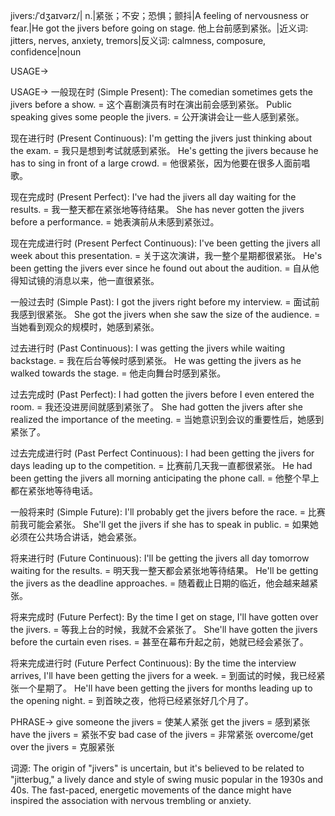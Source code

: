 jivers:/ˈdʒaɪvərz/| n.|紧张；不安；恐惧；颤抖|A feeling of nervousness or fear.|He got the jivers before going on stage. 他上台前感到紧张。|近义词: jitters, nerves, anxiety, tremors|反义词: calmness, composure, confidence|noun

USAGE->

USAGE->
一般现在时 (Simple Present):
The comedian sometimes gets the jivers before a show. =  这个喜剧演员有时在演出前会感到紧张。
Public speaking gives some people the jivers. =  公开演讲会让一些人感到紧张。

现在进行时 (Present Continuous):
I'm getting the jivers just thinking about the exam. =  我只是想到考试就感到紧张。
He's getting the jivers because he has to sing in front of a large crowd. = 他很紧张，因为他要在很多人面前唱歌。

现在完成时 (Present Perfect):
I've had the jivers all day waiting for the results. =  我一整天都在紧张地等待结果。
She has never gotten the jivers before a performance. =  她表演前从未感到紧张过。

现在完成进行时 (Present Perfect Continuous):
I've been getting the jivers all week about this presentation. =  关于这次演讲，我一整个星期都很紧张。
He's been getting the jivers ever since he found out about the audition. =  自从他得知试镜的消息以来，他一直很紧张。


一般过去时 (Simple Past):
I got the jivers right before my interview. =  面试前我感到很紧张。
She got the jivers when she saw the size of the audience. =  当她看到观众的规模时，她感到紧张。


过去进行时 (Past Continuous):
I was getting the jivers while waiting backstage. =  我在后台等候时感到紧张。
He was getting the jivers as he walked towards the stage. =  他走向舞台时感到紧张。


过去完成时 (Past Perfect):
I had gotten the jivers before I even entered the room. =  我还没进房间就感到紧张了。
She had gotten the jivers after she realized the importance of the meeting. =  当她意识到会议的重要性后，她感到紧张了。


过去完成进行时 (Past Perfect Continuous):
I had been getting the jivers for days leading up to the competition. =  比赛前几天我一直都很紧张。
He had been getting the jivers all morning anticipating the phone call. =  他整个早上都在紧张地等待电话。


一般将来时 (Simple Future):
I'll probably get the jivers before the race. =  比赛前我可能会紧张。
She'll get the jivers if she has to speak in public. =  如果她必须在公共场合讲话，她会紧张。


将来进行时 (Future Continuous):
I'll be getting the jivers all day tomorrow waiting for the results. =  明天我一整天都会紧张地等待结果。
He'll be getting the jivers as the deadline approaches. =  随着截止日期的临近，他会越来越紧张。


将来完成时 (Future Perfect):
By the time I get on stage, I'll have gotten over the jivers. =  等我上台的时候，我就不会紧张了。
She'll have gotten the jivers before the curtain even rises. =  甚至在幕布升起之前，她就已经会紧张了。


将来完成进行时 (Future Perfect Continuous):
By the time the interview arrives, I'll have been getting the jivers for a week. =  到面试的时候，我已经紧张一个星期了。
He'll have been getting the jivers for months leading up to the opening night. =  到首映之夜，他将已经紧张好几个月了。



PHRASE->
give someone the jivers = 使某人紧张
get the jivers = 感到紧张
have the jivers = 紧张不安
bad case of the jivers = 非常紧张
overcome/get over the jivers = 克服紧张


词源:  The origin of "jivers" is uncertain, but it's believed to be related to "jitterbug," a lively dance and style of swing music popular in the 1930s and 40s. The fast-paced, energetic movements of the dance might have inspired the association with nervous trembling or anxiety.
